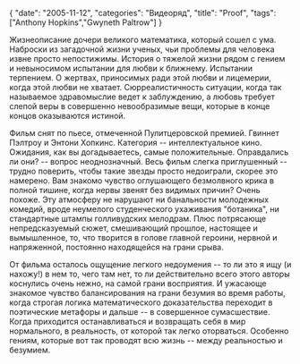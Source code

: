 {
   "date": "2005-11-12",
   "categories": "Видеоряд",
   "title": "Proof",
   "tags": ["Anthony Hopkins","Gwyneth Paltrow"]
}

Жизнеописание дочери великого математика, который сошел с ума. Наброски из загадочной жизни ученых, чьи проблемы для человека извне просто непостижимы. История о тяжелой жизни рядом с гением и невыносимом испытании для любви к ближнему. Испытании терпением. О жертвах, приносимых ради этой любви и лицемерии, когда этой любви не хватает. Сюрреалистичность ситуации, когда так называемое здравомыслие ведет к заблуждению, а любовь требует слепой веры в совершенно невообразимые вещи, которые в конце концов оказываются истиной.

Фильм снят по пьесе, отмеченной Пулитцеровской премией. Гвиннет Пэлтроу и Энтони Хопкинс. Категория -- интеллектуальное кино. Ожидания, как вы догадываетесь, самые положительные. Оправдались ли они? -- вопрос неоднозначный. Весь фильм слегка приглушенный -- трудно поверить, чтобы такие звезды просто недоиграли, скорее это намерено. Вам знакомо чувство оглушающего безмолвного крика в полной тишине, когда нервы звенят без видимых причин? Очень похоже. Эту атмосферу не нарушают ни банальности молодежных комедий, вроде неумелого студенческого ухаживания "ботаника", ни стандартные штампы голливудских мелодрам. Плюс потрясающе непредсказуемый сюжет, смешивающий прошлое, настоящее и вымышленное, то, что творится в голове главной героини, нервной и напряженной, постоянно находящейся на грани срыва.

От фильма осталось ощущение легкого недоумения -- то ли это я ищу (и нахожу!) в нем то, чего там нет, то ли действительно всего этого авторы коснулись очень нежно, на самой грани восприятия. И ужасающе знакомое чувство балансирования на грани безумия во время работы, когда строгая логика математического доказательства переходит в поэтические метафоры и дальше -- в совершенное сумасшествие. Когда приходится останавливаться и возвращать себя в мир нормального, в реальность, от которой так легко оторваться. Особенно гениям, которые вот так проводят всю жизнь -- между реальностью и безумием.
